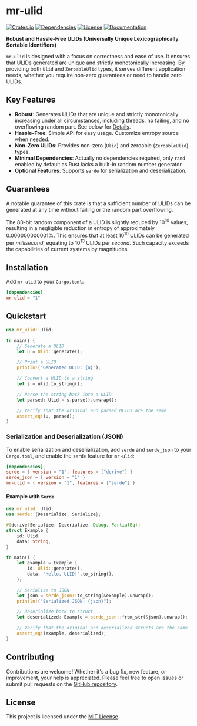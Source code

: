 # mr-ulid

[![Crates.io](https://img.shields.io/crates/v/mr-ulid)](https://crates.io/crates/mr-ulid)
[![Dependencies](https://deps.rs/repo/github/mrothNET/mr-ulid/status.svg)](https://deps.rs/repo/github/mrothNET/mr-ulid)
[![License](https://img.shields.io/crates/l/mr-ulid)](https://github.com/mrothNET/mr-ulid/blob/main/LICENSE)
[![Documentation](https://img.shields.io/docsrs/mr-ulid)](https://docs.rs/mr-ulid)

**Robust and Hassle-Free ULIDs (Universally Unique Lexicographically Sortable Identifiers)**

`mr-ulid` is designed with a focus on correctness and ease of use. It ensures that ULIDs generated are unique and strictly monotonically increasing.
By providing both `Ulid` and `ZeroableUlid` types, it serves different application needs, whether you require non-zero guarantees or need to handle zero ULIDs.

## Key Features

- **Robust**: Generates ULIDs that are unique and strictly monotonically increasing under all circumstances, including threads, no failing, and no overflowing random part. See below for [Details](#Guarantees).
- **Hassle-Free**: Simple API for easy usage. Customize entropy source when needed.
- **Non-Zero ULIDs**: Provides non-zero (`Ulid`) and zeroable (`ZeroableUlid`) types.
- **Minimal Dependencies**: Actually no dependencies required, only `rand` enabled by default as Rust lacks a built-in random number generator.
- **Optional Features**: Supports `serde` for serialization and deserialization.

## Guarantees

A notable guarantee of this crate is that a sufficient number of ULIDs can be generated at any time without failing or the random part overflowing.

The 80-bit random component of a ULID is slightly reduced by 10<sup>10</sup> values, resulting in a negligible reduction in entropy of approximately 0.000000000001%. This ensures that at least 10<sup>10</sup> ULIDs can be generated per _millisecond_, equating to 10<sup>13</sup> ULIDs per _second_. Such capacity exceeds the capabilities of current systems by magnitudes.

## Installation

Add `mr-ulid` to your `Cargo.toml`:

```toml
[dependencies]
mr-ulid = "1"
```

## Quickstart

```rust
use mr_ulid::Ulid;

fn main() {
    // Generate a ULID
    let u = Ulid::generate();

    // Print a ULID
    println!("Generated ULID: {u}");

    // Convert a ULID to a string
    let s = ulid.to_string();

    // Parse the string back into a ULID
    let parsed: Ulid = s.parse().unwrap();

    // Verify that the original and parsed ULIDs are the same
    assert_eq!(u, parsed);
}
```

### Serialization and Deserialization (JSON)

To enable serialization and deserialization, add `serde` and `serde_json` to your `Cargo.toml`, and enable the `serde` feature for `mr-ulid`:

```toml
[dependencies]
serde = { version = "1", features = ["derive"] }
serde_json = { version = "1" }
mr-ulid = { version = "1", features = ["serde"] }
```

#### Example with `Serde`

```rust
use mr_ulid::Ulid;
use serde::{Deserialize, Serialize};

#[derive(Serialize, Deserialize, Debug, PartialEq)]
struct Example {
    id: Ulid,
    data: String,
}

fn main() {
    let example = Example {
        id: Ulid::generate(),
        data: "Hello, ULID!".to_string(),
    };

    // Serialize to JSON
    let json = serde_json::to_string(&example).unwrap();
    println!("Serialized JSON: {json}");

    // Deserialize back to struct
    let deserialized: Example = serde_json::from_str(&json).unwrap();

    // Verify that the original and deserialized structs are the same
    assert_eq!(example, deserialized);
}
```

## Contributing

Contributions are welcome! Whether it's a bug fix, new feature, or improvement, your help is appreciated. Please feel free to open issues or submit pull requests on the [GitHub repository](https://github.com/mrothNET/mr-ulid).

## License

This project is licensed under the [MIT License](https://github.com/mrothNET/mr-ulid/blob/main/LICENSE).
